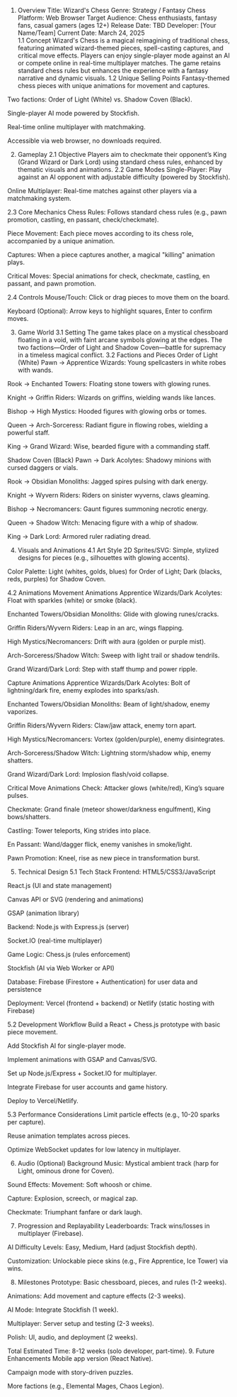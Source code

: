 1. Overview
   Title: Wizard's Chess
   Genre: Strategy / Fantasy Chess
   Platform: Web Browser
   Target Audience: Chess enthusiasts, fantasy fans, casual gamers (ages 12+)
   Release Date: TBD
   Developer: [Your Name/Team]
   Current Date: March 24, 2025  
   1.1 Concept
   Wizard's Chess is a magical reimagining of traditional chess, featuring animated wizard-themed pieces, spell-casting captures, and critical move effects. Players can enjoy single-player mode against an AI or compete online in real-time multiplayer matches. The game retains standard chess rules but enhances the experience with a fantasy narrative and dynamic visuals.
   1.2 Unique Selling Points
   Fantasy-themed chess pieces with unique animations for movement and captures.

Two factions: Order of Light (White) vs. Shadow Coven (Black).

Single-player AI mode powered by Stockfish.

Real-time online multiplayer with matchmaking.

Accessible via web browser, no downloads required.

2. Gameplay
   2.1 Objective
   Players aim to checkmate their opponent’s King (Grand Wizard or Dark Lord) using standard chess rules, enhanced by thematic visuals and animations.
   2.2 Game Modes
   Single-Player: Play against an AI opponent with adjustable difficulty (powered by Stockfish).

Online Multiplayer: Real-time matches against other players via a matchmaking system.

2.3 Core Mechanics
Chess Rules: Follows standard chess rules (e.g., pawn promotion, castling, en passant, check/checkmate).

Piece Movement: Each piece moves according to its chess role, accompanied by a unique animation.

Captures: When a piece captures another, a magical "killing" animation plays.

Critical Moves: Special animations for check, checkmate, castling, en passant, and pawn promotion.

2.4 Controls
Mouse/Touch: Click or drag pieces to move them on the board.

Keyboard (Optional): Arrow keys to highlight squares, Enter to confirm moves.

3. Game World
   3.1 Setting
   The game takes place on a mystical chessboard floating in a void, with faint arcane symbols glowing at the edges. The two factions—Order of Light and Shadow Coven—battle for supremacy in a timeless magical conflict.
   3.2 Factions and Pieces
   Order of Light (White)
   Pawn → Apprentice Wizards: Young spellcasters in white robes with wands.

Rook → Enchanted Towers: Floating stone towers with glowing runes.

Knight → Griffin Riders: Wizards on griffins, wielding wands like lances.

Bishop → High Mystics: Hooded figures with glowing orbs or tomes.

Queen → Arch-Sorceress: Radiant figure in flowing robes, wielding a powerful staff.

King → Grand Wizard: Wise, bearded figure with a commanding staff.

Shadow Coven (Black)
Pawn → Dark Acolytes: Shadowy minions with cursed daggers or vials.

Rook → Obsidian Monoliths: Jagged spires pulsing with dark energy.

Knight → Wyvern Riders: Riders on sinister wyverns, claws gleaming.

Bishop → Necromancers: Gaunt figures summoning necrotic energy.

Queen → Shadow Witch: Menacing figure with a whip of shadow.

King → Dark Lord: Armored ruler radiating dread.

4. Visuals and Animations
   4.1 Art Style
   2D Sprites/SVG: Simple, stylized designs for pieces (e.g., silhouettes with glowing accents).

Color Palette: Light (whites, golds, blues) for Order of Light; Dark (blacks, reds, purples) for Shadow Coven.

4.2 Animations
Movement Animations
Apprentice Wizards/Dark Acolytes: Float with sparkles (white) or smoke (black).

Enchanted Towers/Obsidian Monoliths: Glide with glowing runes/cracks.

Griffin Riders/Wyvern Riders: Leap in an arc, wings flapping.

High Mystics/Necromancers: Drift with aura (golden or purple mist).

Arch-Sorceress/Shadow Witch: Sweep with light trail or shadow tendrils.

Grand Wizard/Dark Lord: Step with staff thump and power ripple.

Capture Animations
Apprentice Wizards/Dark Acolytes: Bolt of lightning/dark fire, enemy explodes into sparks/ash.

Enchanted Towers/Obsidian Monoliths: Beam of light/shadow, enemy vaporizes.

Griffin Riders/Wyvern Riders: Claw/jaw attack, enemy torn apart.

High Mystics/Necromancers: Vortex (golden/purple), enemy disintegrates.

Arch-Sorceress/Shadow Witch: Lightning storm/shadow whip, enemy shatters.

Grand Wizard/Dark Lord: Implosion flash/void collapse.

Critical Move Animations
Check: Attacker glows (white/red), King’s square pulses.

Checkmate: Grand finale (meteor shower/darkness engulfment), King bows/shatters.

Castling: Tower teleports, King strides into place.

En Passant: Wand/dagger flick, enemy vanishes in smoke/light.

Pawn Promotion: Kneel, rise as new piece in transformation burst.

5. Technical Design
   5.1 Tech Stack
   Frontend:
   HTML5/CSS3/JavaScript

React.js (UI and state management)

Canvas API or SVG (rendering and animations)

GSAP (animation library)

Backend:
Node.js with Express.js (server)

Socket.IO (real-time multiplayer)

Game Logic:
Chess.js (rules enforcement)

Stockfish (AI via Web Worker or API)

Database:
Firebase (Firestore + Authentication) for user data and persistence

Deployment:
Vercel (frontend + backend) or Netlify (static hosting with Firebase)

5.2 Development Workflow
Build a React + Chess.js prototype with basic piece movement.

Add Stockfish AI for single-player mode.

Implement animations with GSAP and Canvas/SVG.

Set up Node.js/Express + Socket.IO for multiplayer.

Integrate Firebase for user accounts and game history.

Deploy to Vercel/Netlify.

5.3 Performance Considerations
Limit particle effects (e.g., 10-20 sparks per capture).

Reuse animation templates across pieces.

Optimize WebSocket updates for low latency in multiplayer.

6. Audio (Optional)
   Background Music: Mystical ambient track (harp for Light, ominous drone for Coven).

Sound Effects:
Movement: Soft whoosh or chime.

Capture: Explosion, screech, or magical zap.

Checkmate: Triumphant fanfare or dark laugh.

7. Progression and Replayability
   Leaderboards: Track wins/losses in multiplayer (Firebase).

AI Difficulty Levels: Easy, Medium, Hard (adjust Stockfish depth).

Customization: Unlockable piece skins (e.g., Fire Apprentice, Ice Tower) via wins.

8. Milestones
   Prototype: Basic chessboard, pieces, and rules (1-2 weeks).

Animations: Add movement and capture effects (2-3 weeks).

AI Mode: Integrate Stockfish (1 week).

Multiplayer: Server setup and testing (2-3 weeks).

Polish: UI, audio, and deployment (2 weeks).

Total Estimated Time: 8-12 weeks (solo developer, part-time). 9. Future Enhancements
Mobile app version (React Native).

Campaign mode with story-driven puzzles.

More factions (e.g., Elemental Mages, Chaos Legion).
